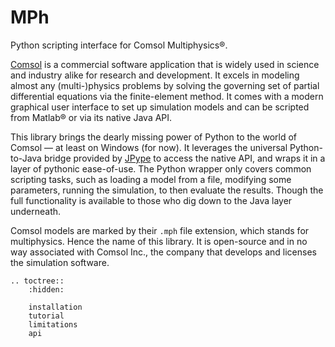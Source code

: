 ﻿MPh
===

Python scripting interface for Comsol Multiphysics®.

[Comsol][comsol] is a commercial software application that is widely
used in science and industry alike for research and development. It
excels in modeling almost any (multi-)physics problems by solving the
governing set of partial differential equations via the finite-element
method. It comes with a modern graphical user interface to set up
simulation models and can be scripted from Matlab® or via its native
Java API.

This library brings the dearly missing power of Python to the world
of Comsol — at least on Windows (for now). It leverages the universal
Python-to-Java bridge provided by [JPype][jpype] to access the native
API, and wraps it in a layer of pythonic ease-of-use. The Python
wrapper only covers common scripting tasks, such as loading a model
from a file, modifying some parameters, running the simulation, to
then evaluate the results. Though the full functionality is available
to those who dig down to the Java layer underneath.

Comsol models are marked by their `.mph` file extension, which stands
for multiphysics. Hence the name of this library. It is open-source
and in no way associated with Comsol Inc., the company that develops
and licenses the simulation software.


[comsol]: https://www.comsol.com
[jpype]:  https://pypi.org/project/JPype1


```eval_rst
.. toctree::
    :hidden:

    installation
    tutorial
    limitations
    api
```
